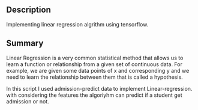 ## Description

Implementing linear regression algrithm using tensorflow.

## Summary

Linear Regression is a very common statistical method that allows us to learn a function or relationship from a given set of continuous data. 
For example, we are given some data points of x and corresponding y and we need to learn the relationship between them that is called a hypothesis.

In this script I used admission-predict data to implement Linear-regression. 
with considering the features the algoriyhm can predict if a student get admission or not.

